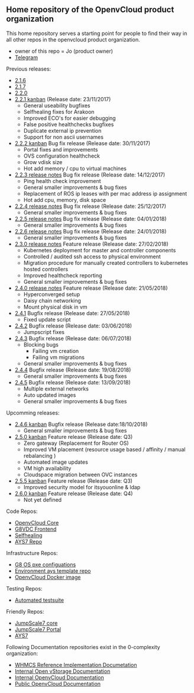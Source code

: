 ## Home repository of the OpenvCloud product organization

This home repository serves a starting point for people to find their way in all other repos in the openvcloud product organization.

- owner of this repo = Jo (product owner)
- [Telegram](https://telegram.me/joinchat/BBa-pkApsYnrhwVbPTKudQ)

Previous releases:
- [2.1.6](https://waffle.io/0-complexity/openvcloud?milestone=2.1.6)
- [2.1.7](https://waffle.io/0-complexity/openvcloud?milestone=2.1.7)
- [2.2.0](https://waffle.io/0-complexity/openvcloud?milestone=2.2.0)
- [2.2.1 kanban](https://waffle.io/0-complexity/openvcloud?milestone=2.2.1) (Release date: 23/11/2017)
  - General useability bugfixes
  - Selfhealing fixes for Arakoon
  - Improved ECO's for easier debugging
  - False positive healthchecks bugfixes
  - Duplicate external ip prevention 
  - Support for non ascii usernames
- [2.2.2 kanban](https://waffle.io/0-complexity/openvcloud?milestone=2.2.2) Bug fix release (Release date: 30/11/2017)
  - Portal fixes and improvements
  - OVS configuration healthcheck
  - Grow vdisk size
  - Hot add memory / cpu to virtual machines
- [2.2.3 release notes](https://github.com/0-complexity/openvcloud/wiki/Release-2.2.3) Bug fix release (Release date: 14/12/2017)
  - Ping health check improvement
  - General smaller improvements & bug fixes
  - Replacement of ROS ip leases with per mac address ip assignment
  - Hot add cpu, memory, disk space
- [2.2.4 release notes](https://github.com/0-complexity/openvcloud/releases/tag/v2.2.4) Bug fix release (Release date: 25/12/2017)
  - General smaller improvements & bug fixes
- [2.2.5 release notes](https://github.com/0-complexity/openvcloud/releases/tag/v2.2.5) Bug fix release (Release date: 04/01/2018)
  - General smaller improvements & bug fixes
- [2.2.6 release notes](https://github.com/0-complexity/openvcloud/releases/tag/v2.2.6) Bug fix release (Release date: 24/01/2018)
  - General smaller improvements & bug fixes
- [2.3.0 release notes](https://github.com/0-complexity/openvcloud/releases/tag/v2.3.0) Feature release (Release date: 27/02/2018)
  - Kubernetes deployment for master and controller components
  - Controlled / audited ssh access to physical environment
  - Migration procedure for manually created controllers to kubernetes hosted controllers
  - Improved healthcheck reporting
  - General smaller improvements & bug fixes
- [2.4.0 release notes](https://github.com/0-complexity/openvcloud/releases/tag/v2.4.0) Feature release (Release date: 21/05/2018)
  - Hyperconverged setup
  - Daisy chain networking
  - Mount physical disk in vm
- [2.4.1](https://github.com/0-complexity/openvcloud/releases/tag/v2.4.1) Bugfix release (Release date: 27/05/2018)
  - Fixed update script
- [2.4.2](https://github.com/0-complexity/openvcloud/releases/tag/v2.4.2) Bugfix release (Release date: 03/06/2018)
  - Jumpscript fixes
- [2.4.3](https://github.com/0-complexity/openvcloud/releases/tag/v2.4.3) Bugfix release (Release date: 06/07/2018)
  - Blocking bugs
    - Failing vm creation
    - Failing vm migrations
  - General smaller improvements & bug fixes
- [2.4.4](https://github.com/0-complexity/openvcloud/releases/tag/v2.4.4) Bugfix release (Release date: 19/08/2018)
  - General smaller improvements & bug fixes
- [2.4.5](https://github.com/0-complexity/openvcloud/releases/tag/v2.4.4) Bugfix release (Release date: 13/09/2018)
  - Multiple external networks
  - Auto updated images 
  - General smaller improvements & bug fixes

Upcomming releases:
- [2.4.6 kanban](https://waffle.io/0-complexity/openvcloud?milestone=2.4.6) Bugfix release (Release date:18/10/2018)
  - General smaller improvements & bug fixes
- [2.5.0 kanban](https://waffle.io/0-complexity/openvcloud?milestone=2.5.0) Feature release (Release date: Q3)
  - Zero gateway (Replacement for Router OS)
  - Improved VM placement (resource usage based / affinity / manual rebalancing )
  - Automated image updates
  - VM high availability
  - Cloudspace migration between OVC instances
- [2.5.5 kanban](https://waffle.io/0-complexity/openvcloud?milestone=2.5.5) Feature release (Release date: Q3)
  - Improved security model for itsyouonline & ldap
- [2.6.0 kanban](https://waffle.io/0-complexity/openvcloud?milestone=2.6.0) Feature release (Release date: Q4)
  - Not yet defined


Code Repos:
- [OpenvCloud Core](https://github.com/0-complexity/openvcloud)
- [G8VDC Frontend](https://github.com/0-complexity/g8vdc)
- [Selfhealing](https://github.com/0-complexity/selfhealing)
- [AYS7 Repo](https://github.com/0-complexity/openvcloud_ays)


Infrastructure Repos:
- [G8 OS pxe configuations](https://github.com/0-complexity/G8OS_boot)
- [Environment ays template repo](https://github.com/gig-projects/env_template/)
- [OpenvCloud Docker image](https://github.com/0-complexity/docker_ovc)


Testing Repos:
- [Automated testsuite](https://github.com/0-complexity/G8_testing/)


Friendly Repos:
- [JumpScale7 core](https://github.com/jumpscale7/jumpscale_core7)
- [JumpScale7 Portal](https://github.com/jumpscale7/jumpscale_portal)
- [AYS7](https://github.com/jumpscale7/ays_jumpscale7)


Following Documentation repositories exist in the 0-complexity organization:

- [WHMCS Reference Implementation Documetation](https://github.com/0-complexity/doc_whmcs_reference_implementation)
- [Internal Open vStorage Documentation](https://github.com/0-complexity/doc_openvstorage_internal)
- [Internal OpenvCloud Documentation](https://github.com/0-complexity/doc_openvcloud_internal)
- [Public OpenvCloud Documentation](https://github.com/0-complexity/doc_openvcloud_public)
